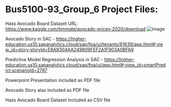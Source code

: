# Bus5100-93_Group_6 Project Files:

Hass Avocado Board Dataset URL: https://www.kaggle.com/timmate/avocado-prices-2020/download
![image](https://user-images.githubusercontent.com/79389866/112709990-1b980000-8e7b-11eb-843a-f81428fd2081.png)

Avocado Story in SAC - https://higher-education.us10.sapanalytics.cloud/sap/fpa/ui/tenants/81639/app.html#;view_id=story;storyId=E8A9304AA249809FEF2A1F903A0BFA9

Predictive Model Regression Analysis in SAC - https://higher-education.us10.sapanalytics.cloud/sap/fpa/ui/app.html#;view_id=smartPredict;scenarioId=2787

Powerpoint Presentation included as PDF file 

Avocado Story also included as PDF file

Hass Avocado Board Dataset included as CSV file
